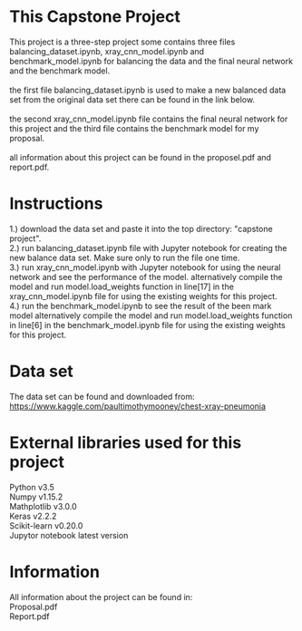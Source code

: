 # This Capstone Project
This project is a three-step project some contains three files balancing_dataset.ipynb, xray_cnn_model.ipynb and benchmark_model.ipynb for balancing the data and the final neural network and the benchmark model.
<br>
<br>
the first file balancing_dataset.ipynb is used to make a new balanced data set from the original data set there can be found in the link below.
<br>
<br>
the second xray_cnn_model.ipynb file contains the final neural network for this project and the third file contains the benchmark model for my proposal.
<br>
<br>
all information about this project can be found in the proposel.pdf and report.pdf.

# Instructions
1.) download the data set and paste it into the top directory: "capstone project".
<br>
2.) run balancing_dataset.ipynb file with Jupyter notebook for creating the new balance data set. Make sure only to run the file one time.
<br>
3.) run xray_cnn_model.ipynb with Jupyter notebook for using the neural network and see the performance of the model.
    alternatively compile the model and run model.load_weights function in line[17] in the xray_cnn_model.ipynb file for using the existing weights for this project.
<br> 
4.) run the benchmark_model.ipynb to see the result of the been mark model
    alternatively compile the model and run model.load_weights function in line[6] in the benchmark_model.ipynb file for using the existing weights for this project.

# Data set
The data set can be found and downloaded from:
https://www.kaggle.com/paultimothymooney/chest-xray-pneumonia

# External libraries used for this project
Python v3.5
<br>
Numpy v1.15.2
<br>
Mathplotlib v3.0.0
<br>
Keras v2.2.2
<br>
Scikit-learn v0.20.0
<br>
Jupytor notebook latest version

# Information
All information about the project can be found in:
<br>
Proposal.pdf
<br>
Report.pdf
